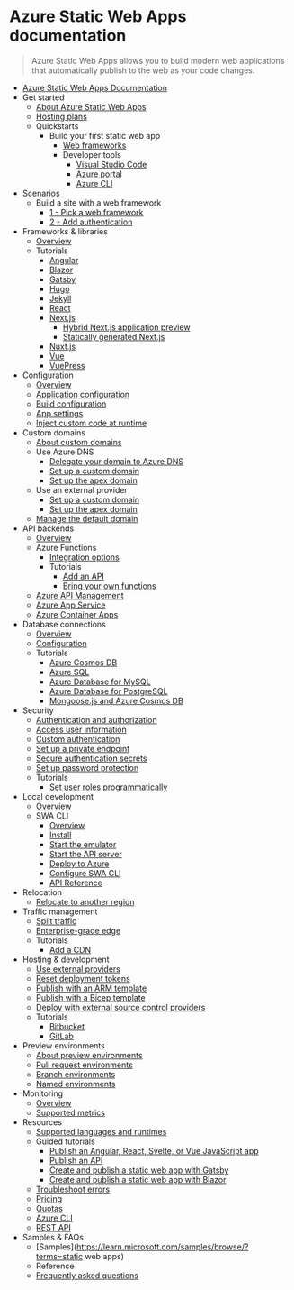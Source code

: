 # Azure Static Web Apps documentation
> Azure Static Web Apps allows you to build modern web applications that automatically publish to the web as your code changes.
  - [Azure Static Web Apps Documentation](https://learn.microsoft.com/en-us/azure/static-web-apps/)
  - Get started
    - [About Azure Static Web Apps](https://learn.microsoft.com/en-us/azure/static-web-apps/overview)
    - [Hosting plans](https://learn.microsoft.com/en-us/azure/static-web-apps/plans)
    - Quickstarts
      - Build your first static web app
        - [Web frameworks](https://learn.microsoft.com/en-us/azure/static-web-apps/deploy-web-framework)
        - Developer tools
          - [Visual Studio Code](https://learn.microsoft.com/en-us/azure/static-web-apps/getting-started)
          - [Azure portal](https://learn.microsoft.com/en-us/azure/static-web-apps/get-started-portal)
          - [Azure CLI](https://learn.microsoft.com/en-us/azure/static-web-apps/get-started-cli)
  - Scenarios
    - Build a site with a web framework
      - [1 - Pick a web framework](https://learn.microsoft.com/en-us/azure/static-web-apps/deploy-web-framework)
      - [2 - Add authentication](https://learn.microsoft.com/en-us/azure/static-web-apps/add-authentication)
  - Frameworks & libraries
    - [Overview](https://learn.microsoft.com/en-us/azure/static-web-apps/front-end-frameworks)
    - Tutorials
      - [Angular](https://learn.microsoft.com/en-us/azure/static-web-apps/deploy-angular)
      - [Blazor](https://learn.microsoft.com/en-us/azure/static-web-apps/deploy-blazor)
      - [Gatsby](https://learn.microsoft.com/en-us/azure/static-web-apps/publish-gatsby)
      - [Hugo](https://learn.microsoft.com/en-us/azure/static-web-apps/publish-hugo)
      - [Jekyll](https://learn.microsoft.com/en-us/azure/static-web-apps/publish-jekyll)
      - [React](https://learn.microsoft.com/en-us/azure/static-web-apps/deploy-react)
      - [Next.js](https://learn.microsoft.com/en-us/azure/static-web-apps/nextjs)
        - [Hybrid Next.js application preview](https://learn.microsoft.com/en-us/azure/static-web-apps/deploy-nextjs-hybrid)
        - [Statically generated Next.js](https://learn.microsoft.com/en-us/azure/static-web-apps/deploy-nextjs-static-export)
      - [Nuxt.js](https://learn.microsoft.com/en-us/azure/static-web-apps/deploy-nuxtjs)
      - [Vue](https://learn.microsoft.com/en-us/azure/static-web-apps/deploy-vue)
      - [VuePress](https://learn.microsoft.com/en-us/azure/static-web-apps/publish-vuepress)
  - Configuration
    - [Overview](https://learn.microsoft.com/en-us/azure/static-web-apps/configuration-overview)
    - [Application configuration](https://learn.microsoft.com/en-us/azure/static-web-apps/configuration)
    - [Build configuration](https://learn.microsoft.com/en-us/azure/static-web-apps/build-configuration)
    - [App settings](https://learn.microsoft.com/en-us/azure/static-web-apps/application-settings.yml)
    - [Inject custom code at runtime](https://learn.microsoft.com/en-us/azure/static-web-apps/snippets)
  - Custom domains
    - [About custom domains](https://learn.microsoft.com/en-us/azure/static-web-apps/custom-domain)
    - Use Azure DNS
      - [Delegate your domain to Azure DNS](https://learn.microsoft.com/azure/dns/dns-delegate-domain-azure-dns)
      - [Set up a custom domain](https://learn.microsoft.com/en-us/azure/static-web-apps/custom-domain-azure-dns)
      - [Set up the apex domain](https://learn.microsoft.com/en-us/azure/static-web-apps/apex-domain-azure-dns)
    - Use an external provider
      - [Set up a custom domain](https://learn.microsoft.com/en-us/azure/static-web-apps/custom-domain-external)
      - [Set up the apex domain](https://learn.microsoft.com/en-us/azure/static-web-apps/apex-domain-external)
    - [Manage the default domain](https://learn.microsoft.com/en-us/azure/static-web-apps/custom-domain-default)
  - API backends
    - [Overview](https://learn.microsoft.com/en-us/azure/static-web-apps/apis-overview)
    - Azure Functions
      - [Integration options](https://learn.microsoft.com/en-us/azure/static-web-apps/apis-functions)
      - Tutorials
        - [Add an API](https://learn.microsoft.com/en-us/azure/static-web-apps/add-api)
        - [Bring your own functions](https://learn.microsoft.com/en-us/azure/static-web-apps/functions-bring-your-own)
    - [Azure API Management](https://learn.microsoft.com/en-us/azure/static-web-apps/apis-api-management)
    - [Azure App Service](https://learn.microsoft.com/en-us/azure/static-web-apps/apis-app-service)
    - [Azure Container Apps](https://learn.microsoft.com/en-us/azure/static-web-apps/apis-container-apps)
  - Database connections
    - [Overview](https://learn.microsoft.com/en-us/azure/static-web-apps/database-overview)
    - [Configuration](https://learn.microsoft.com/en-us/azure/static-web-apps/database-configuration)
    - Tutorials
      - [Azure Cosmos DB](https://learn.microsoft.com/en-us/azure/static-web-apps/database-azure-cosmos-db)
      - [Azure SQL](https://learn.microsoft.com/en-us/azure/static-web-apps/database-azure-sql)
      - [Azure Database for MySQL](https://learn.microsoft.com/en-us/azure/static-web-apps/database-mysql)
      - [Azure Database for PostgreSQL](https://learn.microsoft.com/en-us/azure/static-web-apps/database-postgresql)
      - [Mongoose.js and Azure Cosmos DB](https://learn.microsoft.com/en-us/azure/static-web-apps/add-mongoose)
  - Security
    - [Authentication and authorization](https://learn.microsoft.com/en-us/azure/static-web-apps/authentication-authorization.yml)
    - [Access user information](https://learn.microsoft.com/en-us/azure/static-web-apps/user-information)
    - [Custom authentication](https://learn.microsoft.com/en-us/azure/static-web-apps/authentication-custom)
    - [Set up a private endpoint](https://learn.microsoft.com/en-us/azure/static-web-apps/private-endpoint)
    - [Secure authentication secrets](https://learn.microsoft.com/en-us/azure/static-web-apps/key-vault-secrets)
    - [Set up password protection](https://learn.microsoft.com/en-us/azure/static-web-apps/password-protection)
    - Tutorials
      - [Set user roles programmatically](https://learn.microsoft.com/en-us/azure/static-web-apps/assign-roles-microsoft-graph)
  - Local development
    - [Overview](https://learn.microsoft.com/en-us/azure/static-web-apps/local-development)
    - SWA CLI
      - [Overview](https://learn.microsoft.com/en-us/azure/static-web-apps/static-web-apps-cli-overview)
      - [Install](https://learn.microsoft.com/en-us/azure/static-web-apps/static-web-apps-cli-install)
      - [Start the emulator](https://learn.microsoft.com/en-us/azure/static-web-apps/static-web-apps-cli-emulator)
      - [Start the API server](https://learn.microsoft.com/en-us/azure/static-web-apps/static-web-apps-cli-api-server)
      - [Deploy to Azure](https://learn.microsoft.com/en-us/azure/static-web-apps/static-web-apps-cli-deploy)
      - [Configure SWA CLI](https://learn.microsoft.com/en-us/azure/static-web-apps/static-web-apps-cli-configuration)
      - [API Reference](https://learn.microsoft.com/en-us/azure/static-web-apps/static-web-apps-cli.yml)
  - Relocation
    - [Relocate to another region](https://learn.microsoft.com/en-us/azure/operational-excellence/relocation-static-web-apps?toc=/azure/static-web-apps/toc.json)
  - Traffic management
    - [Split traffic](https://learn.microsoft.com/en-us/azure/static-web-apps/traffic-splitting)
    - [Enterprise-grade edge](https://learn.microsoft.com/en-us/azure/static-web-apps/enterprise-edge)
    - Tutorials
      - [Add a CDN](https://learn.microsoft.com/en-us/azure/static-web-apps/front-door-manual)
  - Hosting & development
    - [Use external providers](https://learn.microsoft.com/en-us/azure/static-web-apps/external-providers)
    - [Reset deployment tokens](https://learn.microsoft.com/en-us/azure/static-web-apps/deployment-token-management)
    - [Publish with an ARM template](https://learn.microsoft.com/en-us/azure/static-web-apps/publish-azure-resource-manager)
    - [Publish with a Bicep template](https://learn.microsoft.com/en-us/azure/static-web-apps/publish-bicep)
    - [Deploy with external source control providers](https://learn.microsoft.com/en-us/azure/static-web-apps/external-providers)
    - Tutorials
      - [Bitbucket](https://learn.microsoft.com/en-us/azure/static-web-apps/bitbucket)
      - [GitLab](https://learn.microsoft.com/en-us/azure/static-web-apps/gitlab)
  - Preview environments
    - [About preview environments](https://learn.microsoft.com/en-us/azure/static-web-apps/preview-environments)
    - [Pull request environments](https://learn.microsoft.com/en-us/azure/static-web-apps/review-publish-pull-requests)
    - [Branch environments](https://learn.microsoft.com/en-us/azure/static-web-apps/branch-environments)
    - [Named environments](https://learn.microsoft.com/en-us/azure/static-web-apps/named-environments)
  - Monitoring
    - [Overview](https://learn.microsoft.com/en-us/azure/static-web-apps/monitor)
    - [Supported metrics](https://learn.microsoft.com/en-us/azure/static-web-apps/metrics)
  - Resources
    - [Supported languages and runtimes](https://learn.microsoft.com/en-us/azure/static-web-apps/languages-runtimes)
    - Guided tutorials
      - [Publish an Angular, React, Svelte, or Vue JavaScript app](https://learn.microsoft.com/training/modules/publish-app-service-static-web-app-api)
      - [Publish an API](https://learn.microsoft.com/training/modules/publish-static-web-app-api-preview-url)
      - [Create and publish a static web app with Gatsby](https://learn.microsoft.com/training/modules/create-deploy-static-webapp-gatsby-app-service)
      - [Create and publish a static web app with Blazor](https://learn.microsoft.com/training/modules/publish-app-service-static-web-app-api-dotnet)
    - [Troubleshoot errors](https://learn.microsoft.com/en-us/azure/static-web-apps/troubleshooting)
    - [Pricing](https://azure.microsoft.com/pricing/details/app-service/static/)
    - [Quotas](https://learn.microsoft.com/en-us/azure/static-web-apps/quotas)
    - [Azure CLI](https://learn.microsoft.com/cli/azure/staticwebapp)
    - [REST API](https://learn.microsoft.com/rest/api/appservice/static-sites)
  - Samples & FAQs
    - [Samples](https://learn.microsoft.com/samples/browse/?terms=static web apps)
    - Reference
    - [Frequently asked questions](https://learn.microsoft.com/en-us/azure/static-web-apps/faq.yml)
